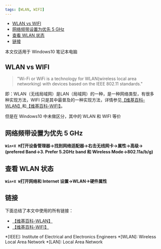 ```yaml
---
tags: [WLAN, WIFI]
---
```


<p id="markdown-toc"></p>
<!-- vim-markdown-toc GFM -->

* [WLAN vs WIFI](#wlan-vs-wifi)
* [网络频带设置为优先 5 GHz](#网络频带设置为优先-5-ghz)
* [查看 WLAN 状态](#查看-wlan-状态)
* [链接](#链接)

<!-- vim-markdown-toc -->
本文仅适用于 Windows10 笔记本电脑

## WLAN vs WIFI

> "Wi-Fi or WiFi is a technology for WLAN\(wireless local area networking) with devices based on the IEEE 802.11 standards."

即：WLAN（无线局域网）是LAN（局域网）的一种，是一种网络类型，有很多种实现方法，WIFI 只是其中最普及的一种实现方法，详情参见[【维基百科-WLAN】](https://zh.wikipedia.org/wiki/%E6%97%A0%E7%BA%BF%E5%B1%80%E5%9F%9F%E7%BD%91)和[【维基百科-WIFI】](https://zh.wikipedia.org/wiki/Wi-Fi)。

但是在 Windows10 中未做区分，其中的 WLAN 和 WIFI 等价

## 网络频带设置为优先 5 GHz
**`Win+X M`打开设备管理器->找到网络适配器->右击无线网卡->属性->高级->(prefered Band->3. Prefer 5.2GHz band 和 Wireless Mode->802.11a/b/g)**

## 查看 WLAN 状态
**`Win+X W`打开网络和 Internet 设置->WLAN->硬件属性**

## 链接
下面总结了本文中使用的所有链接：

<!-- link start -->
* [【维基百科-WLAN】](https://zh.wikipedia.org/wiki/%E6%97%A0%E7%BA%BF%E5%B1%80%E5%9F%9F%E7%BD%91)
* [【维基百科-WIFI】](https://zh.wikipedia.org/wiki/Wi-Fi)

<!-- link end -->

<!-- abbreviations start -->

*[IEEE]: Institute of Electrical and Electronics Engineers
*[WLAN]: Wireless Local Area Network
*[LAN]: Local Area Network
<!-- abbreviations end -->

